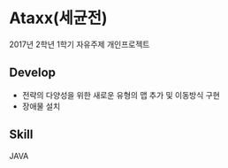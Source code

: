 # Ataxx(세균전)
2017년 2학년 1학기 자유주제 개인프로젝트

## Develop
* 전략의 다양성을 위한 새로운 유형의 맵 추가 및 이동방식 구현
* 장애물 설치

## Skill
JAVA
